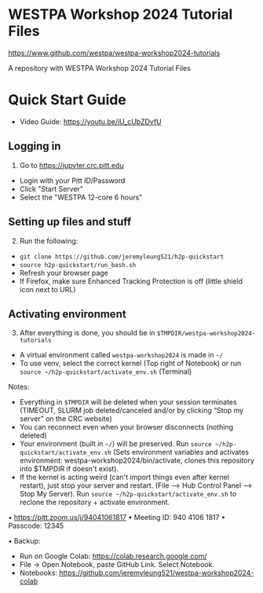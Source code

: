 # WESTPA Workshop 2024 Tutorial Files
https://www.github.com/westpa/westpa-workshop2024-tutorials

A repository with WESTPA Workshop 2024 Tutorial Files


# Quick Start Guide
* Video Guide: https://youtu.be/iU_cUbZDvfU

## Logging in
1.	Go to https://jupyter.crc.pitt.edu
* Login with your Pitt ID/Password
* Click "Start Server"
* Select the "WESTPA 12-core 6 hours"

## Setting up files and stuff
2.	Run the following:
*	``git clone https://github.com/jeremyleung521/h2p-quickstart``
*	``source h2p-quickstart/run_bash.sh``
*	Refresh your browser page 
*	If Firefox, make sure Enhanced Tracking Protection is off (little shield icon next to URL)

## Activating environment
3.	After everything is done, you should be in ``$TMPDIR/westpa-workshop2024-tutorials``
* A virtual environment called ``westpa-workshop2024`` is made in ``~/``
* To use venv, select the correct kernel (Top right of Notebook) or run ``source ~/h2p-quickstart/activate_env.sh`` (Terminal)

Notes:
* Everything in ``$TMPDIR`` will be deleted when your session terminates (TIMEOUT, SLURM job deleted/canceled and/or by clicking “Stop my server” on the CRC website)
* You can reconnect even when your browser disconnects (nothing deleted)
* Your environment (built in ``~/``) will be preserved. Run ``source ~/h2p-quickstart/activate_env.sh`` (Sets environment variables and activates environment: westpa-workshop2024/bin/activate, clones this repository into $TMPDIR if doesn't exist).
* If the kernel is acting weird (can't import things even after kernel restart), just stop your server and restart. (File --> Hub Control Panel --> Stop My Server). Run ``source ~/h2p-quickstart/activate_env.sh`` to reclone the repository + activate environment.

•	https://pitt.zoom.us/j/94041061817
•	Meeting ID: 940 4106 1817
•	Passcode: 12345
 
•	Backup: 
* Run on Google Colab: https://colab.research.google.com/
* File -> Open Notebook, paste GitHub Link. Select Notebook.
* Notebooks: 
https://github.com/jeremyleung521/westpa-workshop2024-colab
